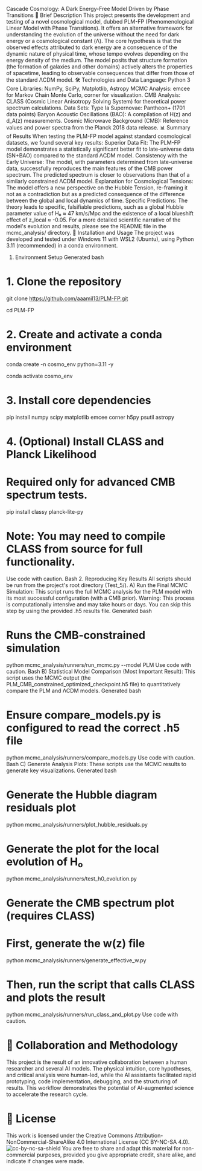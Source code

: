 Cascade Cosmology: A Dark Energy-Free Model Driven by Phase Transitions
📜 Brief Description
This project presents the development and testing of a novel cosmological model, dubbed PLM-FP (Phenomenological Linear Model with Phase Transitions). It offers an alternative framework for understanding the evolution of the universe without the need for dark energy or a cosmological constant (Λ). The core hypothesis is that the observed effects attributed to dark energy are a consequence of the dynamic nature of physical time, whose tempo evolves depending on the energy density of the medium.
The model posits that structure formation (the formation of galaxies and other domains) actively alters the properties of spacetime, leading to observable consequences that differ from those of the standard ΛCDM model.
🛠️ Technologies and Data
Language: Python 3
Core Libraries: NumPy, SciPy, Matplotlib, Astropy
MCMC Analysis: emcee for Markov Chain Monte Carlo, corner for visualization.
CMB Analysis: CLASS (Cosmic Linear Anisotropy Solving System) for theoretical power spectrum calculations.
Data Sets:
Type Ia Supernovae: Pantheon+ (1701 data points)
Baryon Acoustic Oscillations (BAO): A compilation of H(z) and d_A(z) measurements.
Cosmic Microwave Background (CMB): Reference values and power spectra from the Planck 2018 data release.
📊 Summary of Results
When testing the PLM-FP model against standard cosmological datasets, we found several key results:
Superior Data Fit: The PLM-FP model demonstrates a statistically significant better fit to late-universe data (SN+BAO) compared to the standard ΛCDM model.
Consistency with the Early Universe: The model, with parameters determined from late-universe data, successfully reproduces the main features of the CMB power spectrum. The predicted spectrum is closer to observations than that of a similarly constrained ΛCDM model.
Explanation for Cosmological Tensions: The model offers a new perspective on the Hubble Tension, re-framing it not as a contradiction but as a predicted consequence of the difference between the global and local dynamics of time.
Specific Predictions: The theory leads to specific, falsifiable predictions, such as a global Hubble parameter value of H₀ ≈ 47 km/s/Mpc and the existence of a local blueshift effect of z_local ≈ -0.05.
For a more detailed scientific narrative of the model's evolution and results, please see the README file in the mcmc_analysis/ directory.
🚀 Installation and Usage
The project was developed and tested under Windows 11 with WSL2 (Ubuntu), using Python 3.11 (recommended) in a conda environment.
1. Environment Setup
Generated bash
# 1. Clone the repository

git clone https://github.com/aaamil13/PLM-FP.git

cd PLM-FP

# 2. Create and activate a conda environment

conda create -n cosmo_env python=3.11 -y

conda activate cosmo_env

# 3. Install core dependencies
pip install numpy scipy matplotlib emcee corner h5py psutil astropy

# 4. (Optional) Install CLASS and Planck Likelihood

# Required only for advanced CMB spectrum tests.
pip install classy planck-lite-py

# Note: You may need to compile CLASS from source for full functionality.
Use code with caution.
Bash
2. Reproducing Key Results
All scripts should be run from the project's root directory (Test_5/).
A) Run the Final MCMC Simulation:
This script runs the full MCMC analysis for the PLM model with its most successful configuration (with a CMB prior). Warning: This process is computationally intensive and may take hours or days. You can skip this step by using the provided .h5 results file.
Generated bash

# Runs the CMB-constrained simulation
python mcmc_analysis/runners/run_mcmc.py --model PLM
Use code with caution.
Bash
B) Statistical Model Comparison (Most Important Result):
This script uses the MCMC output (the PLM_CMB_constrained_optimized_checkpoint.h5 file) to quantitatively compare the PLM and ΛCDM models.
Generated bash

# Ensure compare_models.py is configured to read the correct .h5 file
python mcmc_analysis/runners/compare_models.py
Use code with caution.
Bash
C) Generate Analysis Plots:
These scripts use the MCMC results to generate key visualizations.
Generated bash
# Generate the Hubble diagram residuals plot
python mcmc_analysis/runners/plot_hubble_residuals.py

# Generate the plot for the local evolution of H₀
python mcmc_analysis/runners/test_h0_evolution.py

# Generate the CMB spectrum plot (requires CLASS)

# First, generate the w(z) file
python mcmc_analysis/runners/generate_effective_w.py

# Then, run the script that calls CLASS and plots the result
python mcmc_analysis/runners/run_class_and_plot.py
Use code with caution.


# 🤝 Collaboration and Methodology
This project is the result of an innovative collaboration between a human researcher and several AI models. The physical intuition, core hypotheses, and critical analysis were human-led, while the AI assistants facilitated rapid prototyping, code implementation, debugging, and the structuring of results. This workflow demonstrates the potential of AI-augmented science to accelerate the research cycle.

# 📜 License
This work is licensed under the Creative Commons Attribution-NonCommercial-ShareAlike 4.0 International License (CC BY-NC-SA 4.0).
![cc-by-nc-sa-shield](https://i.creativecommons.org/l/by-nc-sa/4.0/88x31.png)
You are free to share and adapt this material for non-commercial purposes, provided you give appropriate credit, share alike, and indicate if changes were made.
